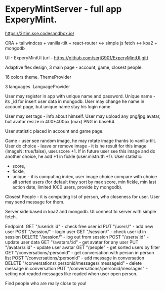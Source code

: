 # ExperyMintServer - full app ExperyMint.

https://3rtim.sse.codesandbox.io/

CRA + tailwindcss + vanilla-tilt + react-router <-> simple js fetch <-> koa2 + mongodb

UI - ExperyMintUI (url - https://github.com/serjG901/ExperyMintUI.git)

Adaptive flex design, 3 main page - account, game, closest people.

16 colors theme. ThemeProvider

3 languages. LanguageProvider

User may register in app with unique name and password.
Unique name - its _id for insert user data in mongodb.
User may change he name in account page, but unique name stay his login name.

User may set tags - info about himself.
User may upload any png/jpg avatar, but avatar resize in  400*400px (max) PNG in base64.

User statistic placed in account and game page.

Game - user see random image, he may rotate image thanks to vanilla-tilt.
User do choice - leave or remove image - it is he result for this image (imageN: true/false), user.score +1.
If in future user see this image and do another choice, he add +1 in fickle (user.mistruth +1).
User statistic: 
- score, 
- fickle, 
- unique - it is computing index, user image choice compare with choice all sorted users (for default they sort by max score, min fickle, min last action date, limited 1000 users, provide by mongodb).

Closest People - it is computing list of person, who closeness for user. User may send message for them.

Server side based in koa2 and mongodb. UI connect to server with simple fetch.

Endpoint:
GET "/userid/:id" - check free user id
PUT "/users/" - add new user
POST "/session/" - login user
GET "/session/" - check user id in session
DELETE "/session/" - log out from session
POST "/users/:id" - update user data
GET "/avatars/:id" - get avatar for any user
PUT "/avatars/:id" - update user avatar
GET "/people" - get sorted users by filter
GET "/conversations/:personid" - get conversation with person in person list
POST "/conversations/:personid" - add message in conversation
DELETE "/conversations/:personid/messages/:messageid" - delete message in conversation
PUT "/conversations/:personid/messages" - seting not readed messages like readed when user open person.

Find people who are really close to you!


